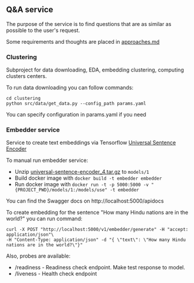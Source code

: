 ## Q&A service

The purpose of the service is to find questions that are as similar as possible to the user's request.

Some requirements and thoughts are placed in [approaches.md](https://github.com/pacifikus/qa_service/blob/main/reference/approach.md)

### Clustering 

Subproject for data downloading, EDA, embedding clustering, computing clusters centers.

To run data downloading you can follow commands:
```commandline
cd clustering
python src/data/get_data.py --config_path params.yaml
```
You can specify configuration in params.yaml if you need

### Embedder service

Service to create text embeddings via Tensorflow [Universal Sentence Encoder](https://tfhub.dev/google/universal-sentence-encoder/4)

To manual run embedder service:
- Unzip [universal-sentence-encoder_4.tar.gz](https://tfhub.dev/google/universal-sentence-encoder/4?tf-hub-format=compressed) to `models/1` 
- Build docker image with `docker build -t embedder embedder`
- Run docker image with `docker run -t -p 5000:5000 -v "{PROJECT_PWD}/models/1:/models/use" -t embedder`

You can find the Swagger docs on http://localhost:5000/apidocs

To create embedding for the sentence "How many Hindu nations are in the world?" you can run command:

```
curl -X POST "http://localhost:5000/v1/embedder/generate" -H "accept: application/json"\
-H "Content-Type: application/json" -d "{ \"text\": \"How many Hindu nations are in the world?\"}"
```

Also, probes are available:
- /readiness - Readiness check endpoint. Make test response to model.
- /liveness - Health check endpoint

